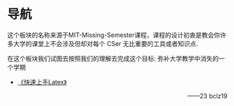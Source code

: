 # 导航

这个板块的名称来源于MIT-Missing-Semester课程，课程的设计初衷是教会你许多大学的课堂上不会涉及但却对每个 CSer 无比重要的工具或者知识点. 

在这个板块我们试图去按照我们的理解去完成这个目标: 弥补大学教学中消失的一个学期

* [《快速上手Latex》](Latex.md) <p align="right"> ——23 bclz19 </p>
